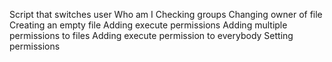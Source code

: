 Script that switches user
Who am I
Checking groups
Changing owner of file
Creating an empty file
Adding execute permissions
Adding multiple permissions to files
Adding execute permission to everybody
Setting permissions
